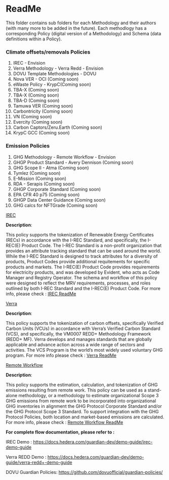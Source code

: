 # ReadMe

This folder contains sub folders for each Methodology and their authors (with many more to be added in the future). Each methodlogy has a corresponding Policy (digital version of a Methodology) and Schema (data definitions within a Policy).

### Climate offsets/removals Policies

1. IREC - Envision
2. Verra Methodology - Verra Redd - Envision
3. DOVU Template Methodologies - DOVU
4. Nova VER - OCI (Coming soon)
5. eWaste Policy - KrypC(Coming soon)
6. TBA-X (Coming soon)
7. TBA-X (Coming soon)
8. TBA-D (Coming soon)
9. Tamuwa VER (Coming soon)
10. Carbontricity (Coming soon)
11. VN (Coming soon)
12. Evercity (Coming soon)
13. Carbon Captors/Zeru.Earth (Coming soon)
14. KrypC GCC (Coming soon)

### Emission Policies

1. GHG Methodology - Remote Workflow - Envision
2. GHGP Product Standard - Avery Dennison (Coming soon)
3. GHG Scope II - Atma (Coming soon)
4. Tymlez (Coming soon)
5. E-Mission (Coming soon)
6. RDA - Serapis (Coming soon)
7. GHGP Corporate Standard (Coming soon)
8. EPA CFR 40 p75 (Coming soon)
9. GHGP Data Center Guidance (Coming soon)
10. GHG calcs for NFTGrade (Coming soon)


[IREC](https://github.com/hashgraph/guardian/tree/main/Demo%20Artifacts/iREC)

**Description**: 

This policy supports the tokenization of Renewable Energy Certificates (RECs) in accordance with the I-REC Standard, and specifically, the I-REC(E) Product Code. The I-REC Standard is a non-profit organization that provides an attribute tracking standard that can be used around the world. While the I-REC Standard is designed to track attributes for a diversity of products, Product Codes provide additional requitements for specific products and markets. The I-REC(E) Product Code provides requirements for electricity products, and was developed by Evident, who acts as Code Manager and Registry Operator. The schema and workflow of this policy were designed to reflect the MRV requirements, processes, and roles outlined by both I-REC Standard and the I-REC(E) Product Code. For more info, please check : [IREC ReadMe](https://github.com/hashgraph/guardian/blob/develop/Demo%20Artifacts/iREC/readme.md)

[Verra](https://github.com/hashgraph/guardian/tree/main/Demo%20Artifacts/Verra/Verra%20Redd/VM0007)

**Description**: 

This policy supports the tokenization of carbon offsets, specifically Verified Carbon Units (VCUs) in accordance with Verra’s Verified Carbon Standard (VCS), and specifically, the VM0007 REDD+ Methodology Framework (REDD+ MF). Verra develops and manages standards that are globally applicable and advance action across a wide range of sectors and activities. The VCS Program is the world’s most widely used voluntary GHG program. For more info please check : [Verra ReadMe](https://github.com/hashgraph/guardian/blob/develop/Demo%20Artifacts/Verra/Verra%20Redd/VM0007/readme.md)

[Remote Workflow](https://github.com/hashgraph/guardian/tree/main/Demo%20Artifacts/GHG%20Methodology/Remote%20WorkFlow%20Policy)

**Description**: 

This policy supports the estimation, calculation, and tokenization of GHG emissions resulting from remote work. This policy can be used as a stand-alone methodology, or a methodology to estimate organizational Scope 3 GHG emissions from remote work to be incorporated into organizational GHG inventories in alignment the GHG Protocol Corporate Standard and/or the GHG Protocol Scope 3 Standard. To support integration with the GHG Protocol Policies, both location and market-based emissions are calculated. For more info, please check : [Remote Workflow ReadMe](https://github.com/hashgraph/guardian/blob/main/Demo%20Artifacts/GHG%20Methodology/Remote%20WorkFlow%20Policy/readme.md)

**For complete flow documentation, please refer to :**

IREC Demo : https://docs.hedera.com/guardian-dev/demo-guide/irec-demo-guide

Verra REDD Demo : https://docs.hedera.com/guardian-dev/demo-guide/verra-redd+-demo-guide

DOVU Guardian Policies: https://github.com/dovuofficial/guardian-policies/
